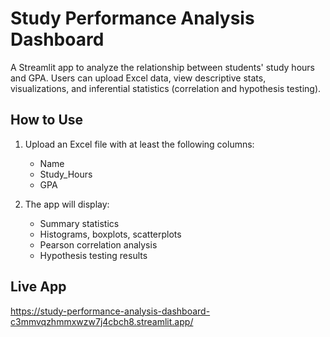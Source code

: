 # Study Performance Analysis Dashboard

A Streamlit app to analyze the relationship between students' study hours and GPA. Users can upload Excel data, view descriptive stats, visualizations, and inferential statistics (correlation and hypothesis testing).

## How to Use
1. Upload an Excel file with at least the following columns:
   - Name
   - Study_Hours
   - GPA

2. The app will display:
   - Summary statistics
   - Histograms, boxplots, scatterplots
   - Pearson correlation analysis
   - Hypothesis testing results

## Live App
https://study-performance-analysis-dashboard-c3mmvqzhmmxwzw7j4cbch8.streamlit.app/
